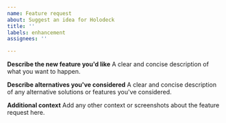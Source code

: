 ```yaml
---
name: Feature request
about: Suggest an idea for Holodeck
title: ''
labels: enhancement
assignees: ''

---
```


**Describe the new feature you'd like**
A clear and concise description of what you want to happen.

**Describe alternatives you've considered**
A clear and concise description of any alternative solutions or features you've considered.

**Additional context**
Add any other context or screenshots about the feature request here.

